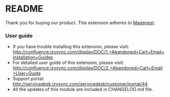 # README
Thank you for buying our product.
This extension adheres to [Magenest](http://magenest.com/).

### User guide
- If you have trouble installing this extension, please visit: http://confluence.izysync.com/display/DOC/1.+Abandoned+Cart+Email+Installation+Guides
- For detailed user guide of this extension, please visit: http://confluence.izysync.com/display/DOC/2.+Abandoned+Cart+Email+User+Guide
- Support portal: http://servicedesk.izysync.com/servicedesk/customer/portal/44
- All the updates of this module are included in CHANGELOG.md file.
